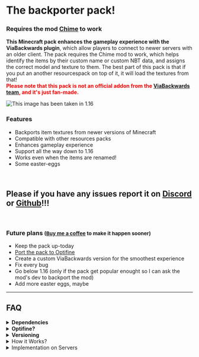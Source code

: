   <h1>The backporter pack!</h1>
  <h3>Requires the mod <a href="https://modrinth.com/mod/chime" target="_blank">Chime</a> to work</h3>
  <p><strong>This Minecraft pack enhances the gameplay experience with the ViaBackwards plugin</strong>, which allow players to connect to newer servers with an older client. The pack requires the Chime mod to work, which helps identify the items by their custom name or custom NBT data, and assigns the correct model and texture to them. The best part of this pack is that if you put an another resourcespack on top of it, it will load the textures from that!<br><strong><span style="color: red;">Please note that this pack is not an official addon from the <a href="https://github.com/ViaVersion/ViaBackwards/graphs/contributors" target="_blank">ViaBackwards team</a>, and it's just fan-made.</span></strong></p>

<img src="https://cdn.modrinth.com/data/v7n1ZsFg/images/313eb5e524ee378de7e34477159d894c246f0c83.png" title="This image has been taken in 1.16">

  <h3>Features</h3>
  <ul>
    <li>Backports item textures from newer versions of Minecraft</li>
    <li>Compatible with other resources packs</li>
    <li>Enhances gameplay experience</li>
    <li>Support all the way down to 1.16</li>
    <li>Works even when the items are renamed!</li>
    <li>Some easter-eggs</li>
  </ul>
  
  
<br><h2><strong>Please if you have any issues report it on <a href="https://discord.gg/57GdhxYYfd" target="_blank">Discord</a> or <a href="https://github.com/ViaVersionAddons/ViaBackwards-Plus/issues" target="_blank">Github</a>!!!</strong></h2><br>


<h3>Future plans <small>(<a href="https://ko-fi.com/bangetto" blank="_blank">Buy me a coffee</a> to make it happen sooner)</small></h3>
<ul>
  <li>Keep the pack up-today</li>
  <li><a href="https://github.com/ViaVersionAddons/ViaBackwards-Plus/issues/3" target="_blank">Port the pack to Optifine</a></li>
  <li>Create a custom ViaBackwards version for the smoothest experience</li>
  <li> Fix every bug</li>
  <li>Go below 1.16 (only if the pack get popular enought so I can ask the mod's dev to backport the mod)</li>
  <li>Add more easter eggs, maybe</li>
</ul>

---



## FAQ

<details>
<summary><b>Dependencies</b></summary>

**Chime**: The main priority of this project, the structure of the project is build upon Chime. It helps backporting the items in a fast and efficient way.

Optifine CIT: This is a work in progress more detailed in the next section, but it does the same thing, just  the implementation of it is a bit slower.

Respackopts: Used to fix the Minecraft logo in the main menu for 1.20-1.20.1, after it it done trough the overlay_pack feature. It is planned to use the capabilities of the mod more.


</details>

 <details>
<summary><b>Optifine?</b></summary>

**The Optifine versions of the pack is in the works, and will be done in the pack's 2.0 version with the release of Minecraft 1.21.**

The pack will start with the newly added and 1.17 items then it will move on to the 1.20 items and lastly do the 1.19 items, because there's a smaller Optifine pack called <a href="https://www.planetminecraft.com/texture-pack/viavisual/" target="_blank">ViaVisual</a>. If you want to speed up the development you can do it on <a href="https://github.com/ViaVersionAddons/ViaBackwards-Plus/tree/dev" target="_blank">Github</a>

</details>

<details>
<summary><b>Versioning</b></summary>

**Title:** *[oldest-newest where items have been backported]* **+** *Viabackwards Plus*

**Versioning:** I use the Semantic Versioning (SemVer) system, a.k.a the `MAJOR.MINOR.PATCH` one. I consider an update `MAJOR` if it's ads a new feature, not just expanding/updating the existing ones. A `MINOR` update when no new feature was added, only expending/updating the existing ones, like backporting new items. `PATCH` is pretty self explanatory, it's for updates that just fixes bugs.

</details>

<details>
<summary>How it Works?</summary>

<p>The pack works by identifying items by their ViaBackwards Protocol ID, which helps determine the correct model and texture to assign to them. For example, "Copper ore" has a protocol id of "44", the Chime mod will help the pack recognize it as a Copper ore and assign the correct model and texture to it.</p>
<p>Think of it like a special tag on each item that tells the pack what it is, so the pack knows how to make it look and behave correctly. This way, you get to enjoy the latest Minecraft textures and the easy identification of items, even if you're playing an older version of the game!</p>

</details>

<details>
<summary>Implementation on Servers</summary>

You can put this resources pack to your server so, it's automatically loads when players join. The only problem is that players still have to install Chime or CIT. As of now the resource pack has a more client-sided approach, but **a more server-side friendly version is planned!** If I see demand for it I will make and maintain a version of this pack which uses the vanilla `custom_model_data` feature to backport the items instead of the external ones. Join my Discord if you want to be notified when this happens!

</details>